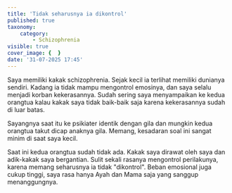 ```yaml
---
title: 'Tidak seharusnya ia dikontrol'
published: true
taxonomy:
    category:
        - Schizophrenia
visible: true
cover_image: {  }
date: '31-07-2025 17:45'
---
```


Saya memiliki kakak schizophrenia. Sejak kecil ia terlihat memiliki dunianya sendiri. Kadang ia tidak mampu mengontrol emosinya, dan saya selalu menjadi korban kekerasannya. Sudah sering saya menyampaikan ke kedua orangtua kalau kakak saya tidak baik-baik saja karena kekerasannya sudah di luar batas.

Sayangnya saat itu ke psikiater identik dengan gila dan mungkin kedua orangtua takut dicap anaknya gila. Memang, kesadaran soal ini sangat minim di saat saya kecil.

Saat ini kedua orangtua sudah tidak ada. Kakak saya dirawat oleh saya dan adik-kakak saya bergantian. Sulit sekali rasanya mengontrol perilakunya, karena memang seharusnya ia tidak "dikontrol". Beban emosional juga cukup tinggi, saya rasa hanya Ayah dan Mama saja yang sanggup menanggungnya.